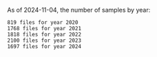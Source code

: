 
As of 2024-11-04, the number of samples by year:  
```
819 files for year 2020
1768 files for year 2021
1818 files for year 2022
2100 files for year 2023
1697 files for year 2024
```

